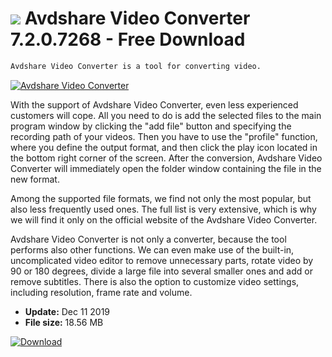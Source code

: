 # ![](https://cdn.softexe.net/static/icon/7/avdshare-video-converter-8673.png) Avdshare Video Converter 7.2.0.7268 - Free Download

```sh
Avdshare Video Converter is a tool for converting video.
```
[![Avdshare Video Converter](https://gallery.dpcdn.pl/imgc/Tools/90604/g_-_420x350_1.5_-_x99b4fca3-7428-48c9-93ee-82017ad21030.jpg)](https://softexe.net/win/multimedia/video/avdshare-video-converter:hfgc.html)

With the support of Avdshare Video Converter, even less experienced customers will cope. All you need to do is add the selected files to the main program window by clicking the "add file" button and specifying the recording path of your videos. Then you have to use the "profile" function, where you define the output format, and then click the play icon located in the bottom right corner of the screen. After the conversion, Avdshare Video Converter will immediately open the folder window containing the file in the new format.
 
 Among the supported file formats, we find not only the most popular, but also less frequently used ones. The full list is very extensive, which is why we will find it only on the official website of the Avdshare Video Converter.
 
 Avdshare Video Converter is not only a converter, because the tool performs also other functions. We can even make use of the built-in, uncomplicated video editor to remove unnecessary parts, rotate video by 90 or 180 degrees, divide a large file into several smaller ones and add or remove subtitles. There is also the option to customize video settings, including resolution, frame rate and volume.


- **Update:** Dec 11 2019
- **File size:** 18.56 MB

[![Download](https://cdn.softexe.net/static/img/download.png)](https://softexe.net/win/multimedia/video/avdshare-video-converter:hfgc.html)

